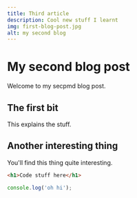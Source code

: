 ```yaml
---
title: Third article
description: Cool new stuff I learnt
img: first-blog-post.jpg
alt: my second blog
---
```


# My second blog post

Welcome to my secpmd blog post.

## The first bit

This explains the stuff.

## Another interesting thing

You'll find this thing quite interesting.

```html
<h1>Code stuff here</h1>
```

```javascript
console.log('oh hi');
```